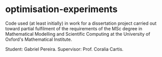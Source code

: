 # optimisation-experiments

Code used (at least initially) in work for a dissertation project carried out toward partial fulfilment of the requirements of the MSc degree in Mathematical Modelling and Scientific Computing at the University of Oxford's Mathematical Institute.

Student: Gabriel Pereira.
Supervisor: Prof. Coralia Cartis.